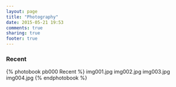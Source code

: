 ```yaml
---
layout: page
title: "Photography"
date: 2015-05-21 19:53
comments: true
sharing: true
footer: true
---
```

### Recent
{% photobook pb000 Recent %}
img001.jpg
img002.jpg
img003.jpg
img004.jpg
{% endphotobook %}
